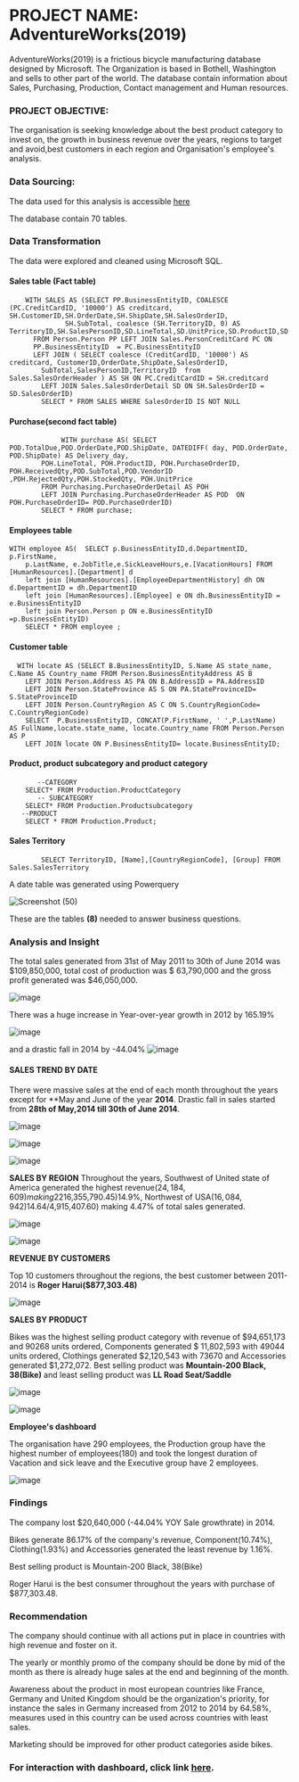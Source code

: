 # PROJECT NAME: AdventureWorks(2019)
AdventureWorks(2019) is a frictious bicycle manufacturing database designed by Microsoft. The Organization is based in Bothell, Washington and sells to other part of the world. The database contain information about Sales, Purchasing, Production, Contact management and Human resources.


### PROJECT OBJECTIVE: 
The organisation is seeking knowledge about the best product category to invest on, the growth in business revenue over the years, regions to target and avoid,best customers in each region and Organisation's employee's analysis.

### Data Sourcing: 
The data used for this analysis is accessible [here](https://github.com/Microsoft/sql-server-samples/releases/download/adventureworks/AdventureWorks2019.bak)

The database contain 70 tables.

### Data Transformation

The data were explored and cleaned  using Microsoft SQL. 

#### Sales table (Fact table)
        WITH SALES AS (SELECT PP.BusinessEntityID, COALESCE (PC.CreditCardID, '10000') AS creditcard, SH.CustomerID,SH.OrderDate,SH.ShipDate,SH.SalesOrderID,
              	  SH.SubTotal, coalesce (SH.TerritoryID, 0) AS   TerritoryID,SH.SalesPersonID,SD.LineTotal,SD.UnitPrice,SD.ProductID,SD.OrderQty,SD.UnitPriceDiscount
		  FROM Person.Person PP LEFT JOIN Sales.PersonCreditCard PC ON 
		  PP.BusinessEntityID  = PC.BusinessEntityID 
		  LEFT JOIN ( SELECT coalesce (CreditCardID, '10000') AS creditcard, CustomerID,OrderDate,ShipDate,SalesOrderID,
			SubTotal,SalesPersonID,TerritoryID  from Sales.SalesOrderHeader ) AS SH ON PC.CreditCardID = SH.creditcard 
			LEFT JOIN Sales.SalesOrderDetail SD ON SH.SalesOrderID = SD.SalesOrderID)
			SELECT * FROM SALES WHERE SalesOrderID IS NOT NULL
#### Purchase(second fact table)
                 WITH purchase AS( SELECT POD.TotalDue,POD.OrderDate,POD.ShipDate, DATEDIFF( day, POD.OrderDate, POD.ShipDate) AS Delivery_day,
			POH.LineTotal, POH.ProductID, POH.PurchaseOrderID, POH.ReceivedQty,POD.SubTotal,POD.VendorID ,POH.RejectedQty,POH.StockedQty, POH.UnitPrice
			FROM Purchasing.PurchaseOrderDetail AS POH
			LEFT JOIN Purchasing.PurchaseOrderHeader AS POD  ON POH.PurchaseOrderID= POD.PurchaseOrderID)
			SELECT * FROM purchase;
#### Employees table

	WITH employee AS(  SELECT p.BusinessEntityID,d.DepartmentID, p.FirstName,
		p.LastName, e.JobTitle,e.SickLeaveHours,e.[VacationHours] FROM [HumanResources].[Department] d
		left join [HumanResources].[EmployeeDepartmentHistory] dh ON d.DepartmentID = dh.DepartmentID
		left join [HumanResources].[Employee] e ON dh.BusinessEntityID = e.BusinessEntityID
		left join Person.Person p ON e.BusinessEntityID =p.BusinessEntityID)
		SELECT * FROM employee ;
#### Customer table

      WITH locate AS (SELECT B.BusinessEntityID, S.Name AS state_name, C.Name AS Country_name FROM Person.BusinessEntityAddress AS B
		LEFT JOIN Person.Address AS PA ON B.AddressID = PA.AddressID
		LEFT JOIN Person.StateProvince AS S ON PA.StateProvinceID= S.StateProvinceID
		LEFT JOIN Person.CountryRegion AS C ON S.CountryRegionCode= C.CountryRegionCode)
		SELECT  P.BusinessEntityID, CONCAT(P.FirstName, ' ',P.LastName)  AS FullName,locate.state_name, locate.Country_name FROM Person.Person AS P
		LEFT JOIN locate ON P.BusinessEntityID= locate.BusinessEntityID;
#### Product, product subcategory and product category

           --CATEGORY
		SELECT* FROM Production.ProductCategory
           -- SUBCATEGORY
		SELECT* FROM Production.Productsubcategory
	   --PRODUCT
		SELECT * FROM Production.Product;
		
#### Sales Territory

			SELECT TerritoryID, [Name],[CountryRegionCode], [Group] FROM Sales.SalesTerritory
			
A date table was generated using Powerquery

![Screenshot (50)](https://user-images.githubusercontent.com/109418747/184531083-5476c83d-fec0-4bb9-a1fd-f42f594ad214.png)

These are the tables **(8)** needed to answer business questions.

### Analysis and Insight

The total sales generated from 31st of May 2011 to 30th of June 2014 was $109,850,000, total cost of production was $ 63,790,000 and the gross profit generated was $46,050,000.
 
 ![image](https://user-images.githubusercontent.com/109418747/184532543-c1fa36c3-9ae9-42ae-8baf-dc928bb294f5.png)
 
 There was a huge increase in Year-over-year growth in 2012 by 165.19%
 
 
 ![image](https://user-images.githubusercontent.com/109418747/184533221-403e4e92-123d-4023-86b9-080ddb0ad790.png)
 
 
 and a drastic fall in 2014 by -44.04%
 ![image](https://user-images.githubusercontent.com/109418747/184533107-92b924ff-825d-428d-b0f3-3893bc5f1815.png)


#### SALES TREND BY DATE

There were massive sales at the end of each month throughout the years except for **May and June of the year **2014**. Drastic fall in sales started from **28th of May,2014 till  30th of June 2014**.


![image](https://user-images.githubusercontent.com/109418747/184536887-541e880b-24d8-454e-936b-4d4bfd5e0a8c.png)


![image](https://user-images.githubusercontent.com/109418747/184536925-eed06f58-41ba-4377-a4b0-4b2a236607af.png)


![image](https://user-images.githubusercontent.com/109418747/184536953-53ccc1f1-4ad3-404d-aaed-6927521b26a6.png)


**SALES BY REGION**
Throughout the years, Southwest of United state of America generated the highest revenue($24,184,609) making 22% of the revenue, Canada($16,355,790.45)14.9%, Northwest of USA($16,084,942)14.64/% and the least revenue was generated in Germany($4,915,407.60) making 4.47% of total sales generated.


![image](https://user-images.githubusercontent.com/109418747/184537765-99cf3811-bd73-4aeb-9b4f-8e70fe015bdf.png)

![image](https://user-images.githubusercontent.com/109418747/184537789-314fa7df-570c-4f2a-be6a-e2b15305f56f.png)


**REVENUE BY CUSTOMERS**

 Top 10 customers throughout the regions, the best customer between 2011-2014 is **Roger Harui($877,303.48)**
 
 ![image](https://user-images.githubusercontent.com/109418747/184540249-d76602e6-bcb7-485f-92e0-302b457e5b5d.png)
 
 
 **SALES BY PRODUCT**
 
 Bikes was the highest selling product category with revenue of $94,651,173 and 90268 units ordered, Components generated $ 11,802,593 with 49044 units ordered,  Clothings generated $2,120,543 with 73670 and Accessories generated $1,272,072. Best selling product was **Mountain-200 Black, 38(Bike)** and least selling product was **LL Road Seat/Saddle**
 
 
 
 ![image](https://user-images.githubusercontent.com/109418747/184541446-6f5a301e-590f-43dc-b38c-129fbfdfeff3.png)
 
 
 
 ![image](https://user-images.githubusercontent.com/109418747/184541824-edeb8fe1-ac11-4504-bb58-41907acd8346.png)
 
 
**Employee's dashboard**

The organisation have 290 employees, the Production group have the highest number of employees(180) and took the longest duration of Vacation and sick leave and the Executive group have 2 employees.


![image](https://user-images.githubusercontent.com/109418747/184542273-13547359-0abc-409b-a1a8-280c7d420be0.png)


### Findings 
The company lost $20,640,000 (-44.04% YOY Sale growthrate) in 2014.

Bikes generate 86.17% of the company's revenue, Component(10.74%), Clothing(1.93%) and Accessories generated the least revenue by 1.16%.

Best selling product is Mountain-200 Black, 38(Bike)

Roger Harui is the best consumer throughout the years with purchase of $877,303.48.


### Recommendation
The company should continue with all actions put in place in countries with high revenue and foster on it.

The yearly or monthly promo of the company should be done by mid of the month as there is already huge sales at the end and beginning of the month.

Awareness about the product in most european countries like France, Germany and United Kingdom should be the organization's priority, for instance 
the sales in Germany increased from 2012 to 2014 by 64.58%, measures used in this country can be used across countries with least sales.

Marketing should be improved for other product categories aside bikes.

### For interaction with dashboard, click link [here](https://www.novypro.com/project/trends-and-insights).



